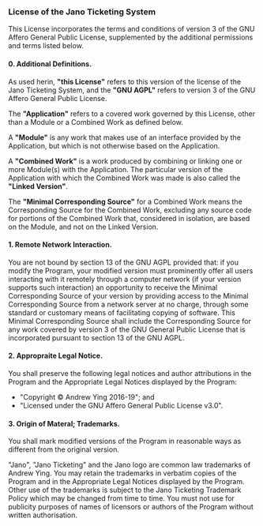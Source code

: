 ### License of the Jano Ticketing System

This License incorporates the terms and conditions of version 3 of the GNU 
Affero General Public License, supplemented by the additional permissions
and terms listed below.
 
#### 0. Additional Definitions.

As used herin, **"this License"** refers to this version of the license of 
the Jano Ticketing System, and the **"GNU AGPL"** refers to version 3 of 
the GNU Affero General Public License. 

The **"Application"** refers to a covered work governed by this License, 
other than a Module or a Combined Work as defined below.

A **"Module"** is any work that makes use of an interface provided by the 
Application, but which is not otherwise based on the Application.

A **"Combined Work"** is a work produced by combining or linking one or 
more Module(s) with the Application. The particular version of the 
Application with which the Combined Work was made is also called the 
**"Linked Version"**.

The **"Minimal Corresponding Source"** for a Combined Work means the 
Corresponding Source for the Combined Work, excluding any source code for 
portions of the Combined Work that, considered in isolation, are based on 
the Module, and not on the Linked Version.

#### 1. Remote Network Interaction.

You are not bound by section 13 of the GNU AGPL provided that: if you 
modify the Program, your modified version must prominently offer all users 
interacting with it remotely through a computer network (if your version 
supports such interaction) an opportunity to receive the Minimal 
Corresponding Source of your version by providing access to the Minimal 
Corresponding Source from a network server at no charge, through some 
standard or customary means of facilitating copying of software. This 
Minimal Corresponding Source shall include the Corresponding Source for 
any work covered by version 3 of the GNU General Public License that is 
incorporated pursuant to section 13 of the GNU AGPL.

#### 2. Appropraite Legal Notice.

You shall preserve the following legal notices and author attributions in 
the Program and the Appropriate Legal Notices displayed by the Program:

* "Copyright &copy; Andrew Ying 2016-19"; and
* "Licensed under the GNU Affero General Public License v3.0".

#### 3. Origin of Materal; Trademarks.

You shall mark modified versions of the Program in reasonable ways as
different from the original version.

"Jano", "Jano Ticketing" and the Jano logo are common law trademarks of 
Andrew Ying. You may retain the trademarks in verbatim copies of the 
Program and in the Appropriate Legal Notices displayed by the Program. 
Other use of the trademarks is subject to the Jano Ticketing Trademark 
Policy which may be changed from time to time. You must not use for 
publicity purposes of names of licensors or authors of the Program 
without written authorisation.